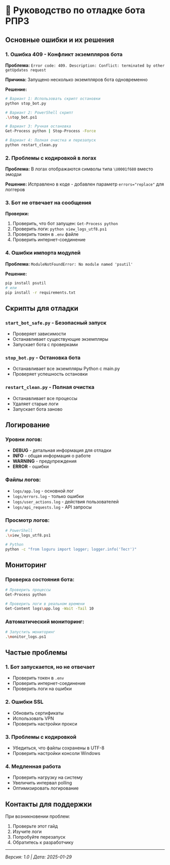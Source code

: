 # 🔧 Руководство по отладке бота РПРЗ

## Основные ошибки и их решения

### 1. Ошибка 409 - Конфликт экземпляров бота

**Проблема:** `Error code: 409. Description: Conflict: terminated by other getUpdates request`

**Причина:** Запущено несколько экземпляров бота одновременно

**Решение:**
```bash
# Вариант 1: Использовать скрипт остановки
python stop_bot.py

# Вариант 2: PowerShell скрипт
.\stop_bot.ps1

# Вариант 3: Ручная остановка
Get-Process python | Stop-Process -Force

# Вариант 4: Полная очистка и перезапуск
python restart_clean.py
```

### 2. Проблемы с кодировкой в логах

**Проблема:** В логах отображаются символы типа `\U0001f680` вместо эмодзи

**Решение:** Исправлено в коде - добавлен параметр `errors="replace"` для логгеров

### 3. Бот не отвечает на сообщения

**Проверки:**
1. Проверить, что бот запущен: `Get-Process python`
2. Проверить логи: `python view_logs_utf8.ps1`
3. Проверить токен в `.env` файле
4. Проверить интернет-соединение

### 4. Ошибки импорта модулей

**Проблема:** `ModuleNotFoundError: No module named 'psutil'`

**Решение:**
```bash
pip install psutil
# или
pip install -r requirements.txt
```

## Скрипты для отладки

### `start_bot_safe.py` - Безопасный запуск
- Проверяет зависимости
- Останавливает существующие экземпляры
- Запускает бота с проверками

### `stop_bot.py` - Остановка бота
- Останавливает все экземпляры Python с main.py
- Проверяет успешность остановки

### `restart_clean.py` - Полная очистка
- Останавливает все процессы
- Удаляет старые логи
- Запускает бота заново

## Логирование

### Уровни логов:
- **DEBUG** - детальная информация для отладки
- **INFO** - общая информация о работе
- **WARNING** - предупреждения
- **ERROR** - ошибки

### Файлы логов:
- `logs/app.log` - основной лог
- `logs/errors.log` - только ошибки
- `logs/user_actions.log` - действия пользователей
- `logs/api_requests.log` - API запросы

### Просмотр логов:
```bash
# PowerShell
.\view_logs_utf8.ps1

# Python
python -c "from loguru import logger; logger.info('Тест')"
```

## Мониторинг

### Проверка состояния бота:
```bash
# Проверить процессы
Get-Process python

# Проверить логи в реальном времени
Get-Content logs\app.log -Wait -Tail 10
```

### Автоматический мониторинг:
```bash
# Запустить мониторинг
.\monitor_logs.ps1
```

## Частые проблемы

### 1. Бот запускается, но не отвечает
- Проверить токен в `.env`
- Проверить интернет-соединение
- Проверить логи на ошибки

### 2. Ошибки SSL
- Обновить сертификаты
- Использовать VPN
- Проверить настройки прокси

### 3. Проблемы с кодировкой
- Убедиться, что файлы сохранены в UTF-8
- Проверить настройки консоли Windows

### 4. Медленная работа
- Проверить нагрузку на систему
- Увеличить интервал polling
- Оптимизировать логирование

## Контакты для поддержки

При возникновении проблем:
1. Проверьте этот гайд
2. Изучите логи
3. Попробуйте перезапуск
4. Обратитесь к разработчику

---
*Версия: 1.0 | Дата: 2025-01-29*

